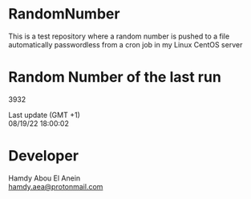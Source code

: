 # RandomNumber    
This is a test repository where a random number is pushed to a file automatically passwordless from a cron job in my Linux CentOS server    
# Random Number of the last run   
3932
      
Last update (GMT +1)    
08/19/22 18:00:02
# Developer    
Hamdy Abou El Anein   
hamdy.aea@protonmail.com

